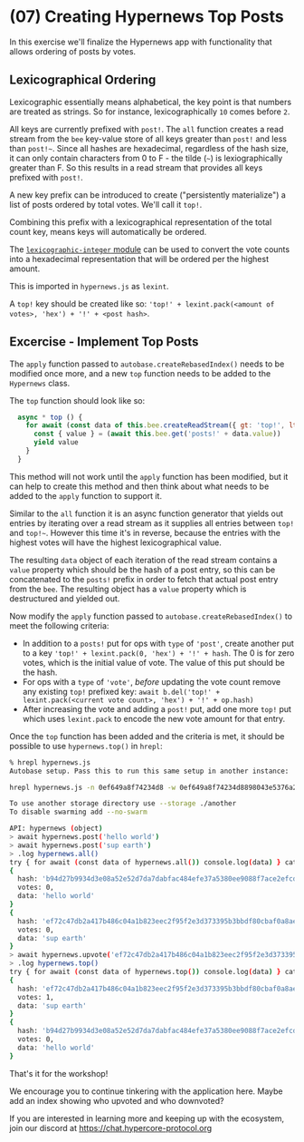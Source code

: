 # (07) Creating Hypernews Top Posts

In this exercise we'll finalize the Hypernews app with functionality that 
allows ordering of posts by votes.

## Lexicographical Ordering

Lexicographic essentially means alphabetical, the key point is that numbers are treated
as strings. So for instance, lexicographically `10` comes before `2`.

All keys are currently prefixed with `post!`. The `all` function creates a read stream
from the `bee` key-value store of all keys greater than `post!` and less than `post!~`. 
Since all hashes are hexadecimal, regardless of the hash size, it can only contain
characters from 0 to F - the tilde (`~`) is lexiographically greater than F. So this 
results in a read stream that provides all keys prefixed with `post!`.

A new key prefix can be introduced to create ("persistently materialize") a list of 
posts ordered by total votes. We'll call it `top!`. 

Combining this prefix with a lexicographical representation of the total count key,
means keys will automatically be ordered.

The [`lexicographic-integer` module](https://github.com/substack/lexicographic-integer)
can be used to convert the vote counts into a hexadecimal representation that will be 
ordered per the highest amount. 

This is imported in `hypernews.js` as `lexint`. 

A `top!` key should be created like so: `'top!' + lexint.pack(<amount of votes>, 'hex') + '!' + <post hash>`.


## Excercise - Implement Top Posts

The `apply` function passed to `autobase.createRebasedIndex()` needs to be modified once more,
and a new `top` function needs to be added to the `Hypernews` class.

The `top` function should look like so:

```js
  async * top () {
    for await (const data of this.bee.createReadStream({ gt: 'top!', lt: 'top!~', reverse: true })) {
      const { value } = (await this.bee.get('posts!' + data.value))
      yield value
    }
  }
```

This method will not work until the `apply` function has been modified, but it can help to 
create this method and then think about what needs to be added to the `apply` function to support it.

Similar to the `all` function it is an async function generator that yields out entries by iterating over
a read stream as it supplies all entries between `top!` and `top!~`. However this time it's in reverse, 
because the entries with the highest votes will have the highest lexicographical value.

The resulting `data` object of each iteration of the read stream contains a `value` property which
should be the hash of a post entry, so this can be concatenated to the `posts!` prefix in order
to fetch that actual post entry from the `bee`. The resulting object has a `value` property which is
destructured and yielded out.

Now modify the `apply` function passed to `autobase.createRebasedIndex()` to meet the following criteria:

* In addition to a `posts!` put for ops with `type` of `'post'`, create another put to a key `'top!' + lexint.pack(0, 'hex') + '!' + hash`. The 0 is for zero votes, which is the initial value of vote. The value of this put should be the hash.
* For ops with a `type` of `'vote'`, *before* updating the vote count remove any existing `top!` prefixed key:             `await b.del('top!' + lexint.pack(<current vote count>, 'hex') + '!' + op.hash)`
* After increasing the vote and adding a `post!` put, add one more `top!` put which uses `lexint.pack` to encode the new vote amount for that entry.

Once the `top` function has been added and the criteria is met, it should be possible to use `hypernews.top()` in `hrepl`:

```sh
% hrepl hypernews.js                                                                                                                             interactive
Autobase setup. Pass this to run this same setup in another instance:

hrepl hypernews.js -n 0ef649a8f74234d8 -w 0ef649a8f74234d8898043e5376a269d6f27d980ca86d8a00093d76f57341d18 -i 3388ba1d9a37a96fc8f2ab25725b73b168632769aac771ae4cf34f3ed0d18790

To use another storage directory use --storage ./another
To disable swarming add --no-swarm

API: hypernews (object)
> await hypernews.post('hello world')
> await hypernews.post('sup earth')
> .log hypernews.all()
try { for await (const data of hypernews.all()) console.log(data) } catch { console.log(hypernews.all()) }
{
  hash: 'b94d27b9934d3e08a52e52d7da7dabfac484efe37a5380ee9088f7ace2efcde9',
  votes: 0,
  data: 'hello world'
}
{
  hash: 'ef72c47db2a417b486c04a1b823eec2f95f2e3d373395b3bbdf80cbaf0a8aed5',
  votes: 0,
  data: 'sup earth'
}
> await hypernews.upvote('ef72c47db2a417b486c04a1b823eec2f95f2e3d373395b3bbdf80cbaf0a8aed5')
> .log hypernews.top()
try { for await (const data of hypernews.top()) console.log(data) } catch { console.log(hypernews.top()) }
{
  hash: 'ef72c47db2a417b486c04a1b823eec2f95f2e3d373395b3bbdf80cbaf0a8aed5',
  votes: 1,
  data: 'sup earth'
}
{
  hash: 'b94d27b9934d3e08a52e52d7da7dabfac484efe37a5380ee9088f7ace2efcde9',
  votes: 0,
  data: 'hello world'
}
```

That's it for the workshop!

We encourage you to continue tinkering with the application here. Maybe add an index showing who upvoted and who downvoted?

If you are interested in learning more and keeping up with the ecosystem, join our discord at https://chat.hypercore-protocol.org
